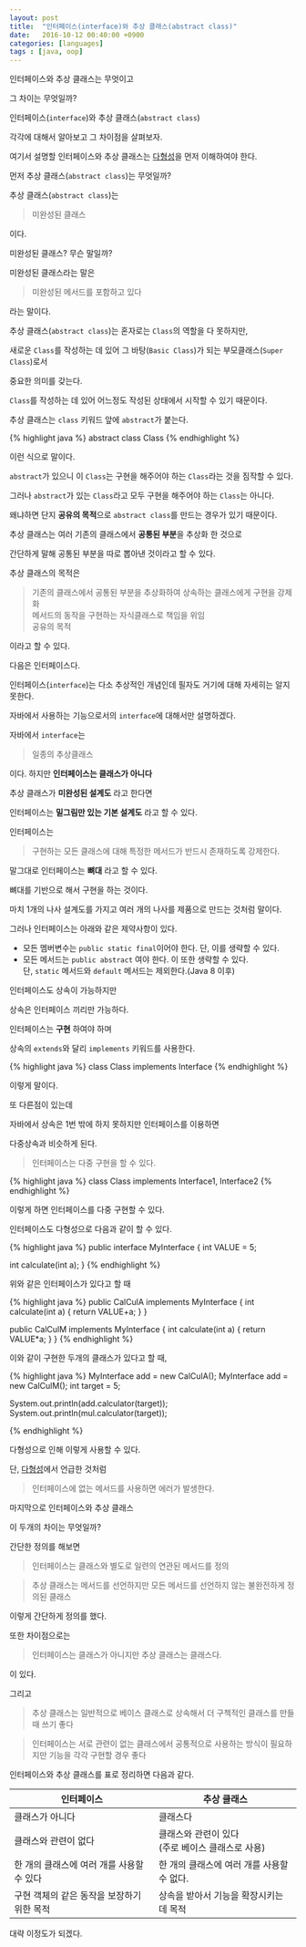 ```yaml
---
layout: post
title:  "인터페이스(interface)와 추상 클래스(abstract class)"
date:   2016-10-12 00:40:00 +0900
categories: [languages]
tags : [java, oop]
---
```

인터페이스와 추상 클래스는 무엇이고

그 차이는 무엇일까?
<!--more-->

인터페이스(`interface`)와 추상 클래스(`abstract class`)

각각에 대해서 알아보고 그 차이점을 살펴보자.

여기서 설명할 인터페이스와 추상 클래스는 [다형성](/2016/10/11/oop_inheritance_and_polymorphism/)을 먼저 이해하여야 한다.

먼저 추상 클래스(`abstract class`)는 무엇일까?

추상 클래스(`abstract class`)는

> 미완성된 클래스

이다.

미완성된 클래스? 무슨 말일까?

미완성된 클래스라는 말은

> 미완성된 메서드를 포함하고 있다

라는 말이다.

추상 클래스(`abstract class`)는 혼자로는 `Class`의 역할을 다 못하지만,

새로운 `Class`를 작성하는 데 있어 그 바탕(`Basic Class`)가 되는 부모클래스(`Super Class`)로서

중요한 의미를 갖는다.

`Class`를 작성하는 데 있어 어느정도 작성된 상태에서 시작할 수 있기 때문이다.

추상 클래스는 `class` 키워드 앞에 `abstract`가 붙는다.

{% highlight java %}
 abstract class Class
{% endhighlight %}

이런 식으로 말이다.

`abstract`가 있으니 이 `Class`는 구현을 해주어야 하는 `Class`라는 것을 짐작할 수 있다.

그러나 `abstract`가 있는 `Class`라고 모두 구현을 해주어야 하는 `Class`는 아니다.

왜냐하면 단지 **공유의 목적**으로 `abstract class`를 만드는 경우가 있기 때문이다.

추상 클래스는 여러 기존의 클래스에서 **공통된 부분**을 추상화 한 것으로

간단하게 말해 공통된 부분을 따로 뽑아낸 것이라고 할 수 있다.

추상 클래스의 목적은

> 기존의 클래스에서 공통된 부분을 추상화하여 상속하는 클래스에게 구현을 강제화 <br>
> 메서드의 동작을 구현하는 자식클래스로 책임을 위임<br>
> 공유의 목적

이라고 할 수 있다.

다음은 인터페이스다.

인터페이스(`interface`)는 다소 추상적인 개념인데 필자도 거기에 대해 자세히는 알지 못한다.

자바에서 사용하는 기능으로서의 `interface`에 대해서만 설명하겠다.

자바에서 `interface`는

> 일종의 추상클래스

이다. 하지만 **인터페이스는 클래스가 아니다**

추상 클래스가 **미완성된 설계도** 라고 한다면

인터페이스는 **밑그림만 있는 기본 설계도** 라고 할 수 있다.

인터페이스는

> 구현하는 모든 클래스에 대해 특정한 메서드가 반드시 존재하도록 강제한다.

말그대로 인터페이스는 **뼈대** 라고 할 수 있다.

뼈대를 기반으로 해서 구현을 하는 것이다.

마치 1개의 나사 설계도를 가지고 여러 개의 나사를 제품으로 만드는 것처럼 말이다.

그러나 인터페이스는 아래와 같은 제약사항이 있다.

- 모든 멤버변수는 `public static final`이어야 한다. 단, 이를 생략할 수 있다.
- 모든 메서드는 `public abstract` 여야 한다. 이 또한 생략할 수 있다. <br>
  단, `static` 메서드와 `default` 메서드는 제외한다.(Java 8 이후)

인터페이스도 상속이 가능하지만

상속은 인터페이스 끼리만 가능하다.

인터페이스는 **구현** 하여야 하며

상속의 `extends`와 달리 `implements` 키워드를 사용한다.

{% highlight java %}
 class Class implements Interface
{% endhighlight %}

이렇게 말이다.

또 다른점이 있는데

자바에서 상속은 1번 밖에 하지 못하지만 인터페이스를 이용하면

다중상속과 비슷하게 된다.

> 인터페이스는 다중 구현을 할 수 있다.

{% highlight java %}
 class Class implements Interface1, Interface2
{% endhighlight %}

이렇게 하면 인터페이스를 다중 구현할 수 있다.

인터페이스도 다형성으로 다음과 같이 할 수 있다.

{% highlight java %}
 public interface MyInterface {
   int VALUE = 5;

   int calculate(int a);
 }
{% endhighlight %}

위와 같은 인터페이스가 있다고 할 때

{% highlight java %}
 public CalCulA implements MyInterface {
   int calculate(int a) {
     return VALUE+a;
   }
 }

 public CalCulM implements MyInterface {
   int calculate(int a) {
     return VALUE*a;
   }
 }
{% endhighlight %}

이와 같이 구현한 두개의 클래스가 있다고 할 때,

{% highlight java %}
 MyInterface add = new CalCulA();
 MyInterface add = new CalCulM();
 int target = 5;

 System.out.println(add.calculator(target));
 System.out.println(mul.calculator(target));

{% endhighlight %}

다형성으로 인해 이렇게 사용할 수 있다.

단, [다형성](/2016/10/11/oop_inheritance_and_polymorphism/)에서 언급한 것처럼

> 인터페이스에 없는 메서드를 사용하면 에러가 발생한다.

마지막으로 인터페이스와 추상 클래스

이 두개의 차이는 무엇일까?

간단한 정의를 해보면

> 인터페이스는 클래스와 별도로 일련의 연관된 메서드를 정의

> 추상 클래스는 메서드를 선언하지만 모든 메서드를 선언하지 않는 불완전하게 정의된 클래스

이렇게 간단하게 정의를 했다.

또한 차이점으로는

> 인터페이스는 클래스가 아니지만 추상 클래스는 클래스다.

이 있다.

그리고

> 추상 클래스는 일반적으로 베이스 클래스로 상속해서 더 구첵적인 클래스를 만들 때 쓰기 좋다

> 인터페이스는 서로 관련이 없는 클래스에서 공통적으로 사용하는 방식이 필요하지만 기능을 각각 구현할 경우 좋다

인터페이스와 추상 클래스를 표로 정리하면 다음과 같다.

인터페이스 | 추상 클래스
------|---------
클래스가 아니다 | 클래스다
클래스와 관련이 없다 | 클래스와 관련이 있다<br>(주로 베이스 클래스로 사용)
한 개의 클래스에 여러 개를 사용할 수 있다 | 한 개의 클래스에 여러 개를 사용할 수 없다.
구현 객체의 같은 동작을 보장하기 위한 목적 | 상속을 받아서 기능을 확장시키는 데 목적

대략 이정도가 되겠다.
